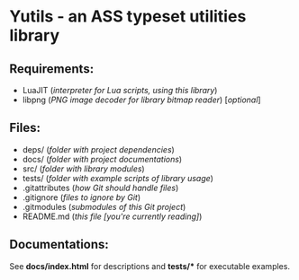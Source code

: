 Yutils - an ASS typeset utilities library
=========================================
Requirements:
-------------
* LuaJIT (*interpreter for Lua scripts, using this library*)
* libpng (*PNG image decoder for library bitmap reader*) [*optional*]

Files:
------
* deps/ (*folder with project dependencies*)
* docs/ (*folder with project documentations*)
* src/ (*folder with library modules*)
* tests/ (*folder with example scripts of library usage*)
* .gitattributes (*how Git should handle files*)
* .gitignore (*files to ignore by Git*)
* .gitmodules (*submodules of this Git project*)
* README.md (*this file [you're currently reading]*)

Documentations:
-----
See **docs/index.html** for descriptions and **tests/\*** for executable examples.